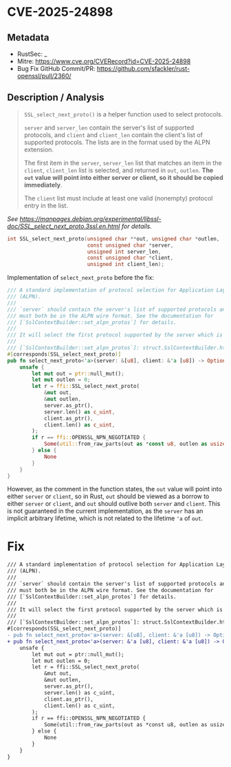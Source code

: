 # CVE-2025-24898

## Metadata

- RustSec: \_
- Mitre: https://www.cve.org/CVERecord?id=CVE-2025-24898
- Bug Fix GitHub Commit/PR: <https://github.com/sfackler/rust-openssl/pull/2360/>

## Description / Analysis

> `SSL_select_next_proto()` is a helper function used to select protocols.
>
> `server` and `server_len` contain the server's list of supported protocols, and `client` and `client_len` contain the client's list of supported protocols. The lists are in the format used by the ALPN extension.
>
> The first item in the `server`, `server_len` list that matches an item in the `client`, `client_len` list is selected, and returned in `out`, `outlen`. **The `out` value will point into either server or client, so it should be copied immediately**.
>
> The `client` list must include at least one valid (nonempty) protocol entry in the list.

_See <https://manpages.debian.org/experimental/libssl-doc/SSL_select_next_proto.3ssl.en.html> for details._

```C
int SSL_select_next_proto(unsigned char **out, unsigned char *outlen,
                          const unsigned char *server,
                          unsigned int server_len,
                          const unsigned char *client,
                          unsigned int client_len);
```

Implementation of `select_next_proto` before the fix:

```rust
/// A standard implementation of protocol selection for Application Layer Protocol Negotiation
/// (ALPN).
///
/// `server` should contain the server's list of supported protocols and `client` the client's. They
/// must both be in the ALPN wire format. See the documentation for
/// [`SslContextBuilder::set_alpn_protos`] for details.
///
/// It will select the first protocol supported by the server which is also supported by the client.
///
/// [`SslContextBuilder::set_alpn_protos`]: struct.SslContextBuilder.html#method.set_alpn_protos
#[corresponds(SSL_select_next_proto)]
pub fn select_next_proto<'a>(server: &[u8], client: &'a [u8]) -> Option<&'a [u8]> {
    unsafe {
        let mut out = ptr::null_mut();
        let mut outlen = 0;
        let r = ffi::SSL_select_next_proto(
            &mut out,
            &mut outlen,
            server.as_ptr(),
            server.len() as c_uint,
            client.as_ptr(),
            client.len() as c_uint,
        );
        if r == ffi::OPENSSL_NPN_NEGOTIATED {
            Some(util::from_raw_parts(out as *const u8, outlen as usize))
        } else {
            None
        }
    }
}
```

However, as the comment in the function states, the `out` value will point into either `server` or `client`, so in Rust, `out` should be viewed as a borrow to either `server` or `client`, and `out` should outlive both `server` and `client`. This is not guaranteed in the current implementation, as the `server` has an implicit arbitrary lifetime, which is not related to the lifetime `'a` of `out`.

# Fix

```diff
/// A standard implementation of protocol selection for Application Layer Protocol Negotiation
/// (ALPN).
///
/// `server` should contain the server's list of supported protocols and `client` the client's. They
/// must both be in the ALPN wire format. See the documentation for
/// [`SslContextBuilder::set_alpn_protos`] for details.
///
/// It will select the first protocol supported by the server which is also supported by the client.
///
/// [`SslContextBuilder::set_alpn_protos`]: struct.SslContextBuilder.html#method.set_alpn_protos
#[corresponds(SSL_select_next_proto)]
- pub fn select_next_proto<'a>(server: &[u8], client: &'a [u8]) -> Option<&'a [u8]> {
+ pub fn select_next_proto<'a>(server: &'a [u8], client: &'a [u8]) -> Option<&'a [u8]> {
    unsafe {
        let mut out = ptr::null_mut();
        let mut outlen = 0;
        let r = ffi::SSL_select_next_proto(
            &mut out,
            &mut outlen,
            server.as_ptr(),
            server.len() as c_uint,
            client.as_ptr(),
            client.len() as c_uint,
        );
        if r == ffi::OPENSSL_NPN_NEGOTIATED {
            Some(util::from_raw_parts(out as *const u8, outlen as usize))
        } else {
            None
        }
    }
}
```
